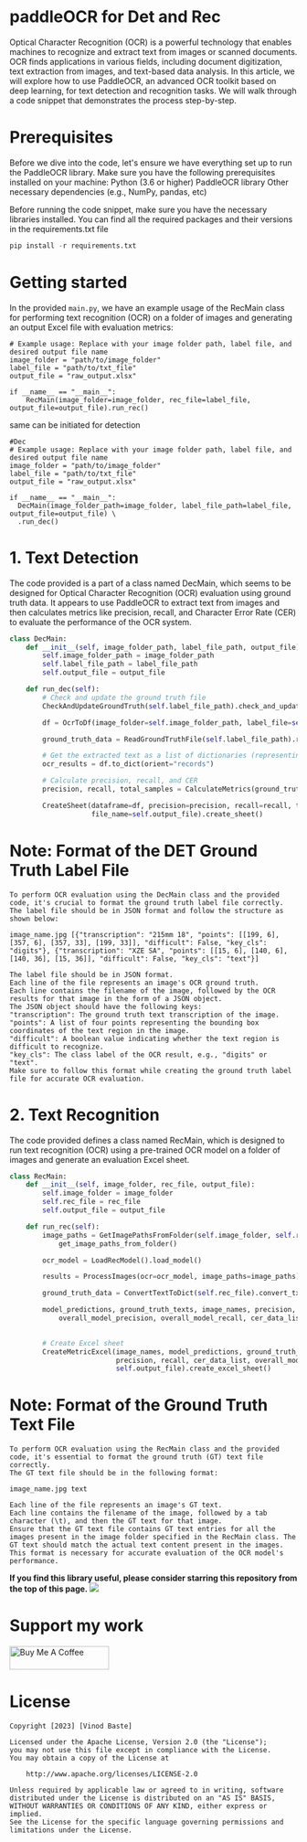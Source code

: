 # paddleOCR for Det and Rec
Optical Character Recognition (OCR) is a powerful technology that enables machines to recognize and extract text from images or scanned documents. OCR finds applications in various fields, including document digitization, text extraction from images, and text-based data analysis. In this article, we will explore how to use PaddleOCR, an advanced OCR toolkit based on deep learning, for text detection and recognition tasks. We will walk through a code snippet that demonstrates the process step-by-step.
# Prerequisites
Before we dive into the code, let's ensure we have everything set up to run the PaddleOCR library. Make sure you have the following prerequisites installed on your machine:
Python (3.6 or higher)
PaddleOCR library
Other necessary dependencies (e.g., NumPy, pandas, etc)

Before running the code snippet, make sure you have the necessary libraries installed. You can find all the required packages and their versions in the requirements.txt file
```python
pip install -r requirements.txt
```
# Getting started
In the provided ```main.py```, we have an example usage of the RecMain class for performing text recognition (OCR) on a folder of images and generating an output Excel file with evaluation metrics:
```
# Example usage: Replace with your image folder path, label file, and desired output file name
image_folder = "path/to/image_folder"
label_file = "path/to/txt_file"
output_file = "raw_output.xlsx"

if __name__ == "__main__":
    RecMain(image_folder=image_folder, rec_file=label_file, output_file=output_file).run_rec()
```

same can be initiated for detection
```
#Dec
# Example usage: Replace with your image folder path, label file, and desired output file name
image_folder = "path/to/image_folder"
label_file = "path/to/txt_file"
output_file = "raw_output.xlsx"

if __name__ == "__main__":
  DecMain(image_folder_path=image_folder, label_file_path=label_file, output_file=output_file) \
  .run_dec()
```

# 1. Text Detection
The code provided is a part of a class named DecMain, which seems to be designed for Optical Character Recognition (OCR) evaluation using ground truth data. It appears to use PaddleOCR to extract text from images and then calculates metrics like precision, recall, and Character Error Rate (CER) to evaluate the performance of the OCR system.
```python
class DecMain:
    def __init__(self, image_folder_path, label_file_path, output_file):
        self.image_folder_path = image_folder_path
        self.label_file_path = label_file_path
        self.output_file = output_file

    def run_dec(self):
        # Check and update the ground truth file
        CheckAndUpdateGroundTruth(self.label_file_path).check_and_update_ground_truth_file()

        df = OcrToDf(image_folder=self.image_folder_path, label_file=self.label_file_path, det=True, rec=True, cls=False).ocr_to_df()

        ground_truth_data = ReadGroundTruthFile(self.label_file_path).read_ground_truth_file()

        # Get the extracted text as a list of dictionaries (representing the OCR results)
        ocr_results = df.to_dict(orient="records")

        # Calculate precision, recall, and CER
        precision, recall, total_samples = CalculateMetrics(ground_truth_data, ocr_results).calculate_precision_recall()

        CreateSheet(dataframe=df, precision=precision, recall=recall, total_samples=total_samples,
                    file_name=self.output_file).create_sheet()
```
# Note: Format of the DET Ground Truth Label File
```
To perform OCR evaluation using the DecMain class and the provided code, it's crucial to format the ground truth label file correctly.
The label file should be in JSON format and follow the structure as shown below:

image_name.jpg [{"transcription": "215mm 18", "points": [[199, 6], [357, 6], [357, 33], [199, 33]], "difficult": False, "key_cls": "digits"}, {"transcription": "XZE SA", "points": [[15, 6], [140, 6], [140, 36], [15, 36]], "difficult": False, "key_cls": "text"}]

The label file should be in JSON format.
Each line of the file represents an image's OCR ground truth.
Each line contains the filename of the image, followed by the OCR results for that image in the form of a JSON object.
The JSON object should have the following keys:
"transcription": The ground truth text transcription of the image.
"points": A list of four points representing the bounding box coordinates of the text region in the image.
"difficult": A boolean value indicating whether the text region is difficult to recognize.
"key_cls": The class label of the OCR result, e.g., "digits" or "text".
Make sure to follow this format while creating the ground truth label file for accurate OCR evaluation.
```
# 2. Text Recognition
The code provided defines a class named RecMain, which is designed to run text recognition (OCR) using a pre-trained OCR model on a folder of images and generate an evaluation Excel sheet.
```python
class RecMain:
    def __init__(self, image_folder, rec_file, output_file):
        self.image_folder = image_folder
        self.rec_file = rec_file
        self.output_file = output_file

    def run_rec(self):
        image_paths = GetImagePathsFromFolder(self.image_folder, self.rec_file). \
            get_image_paths_from_folder()

        ocr_model = LoadRecModel().load_model()

        results = ProcessImages(ocr=ocr_model, image_paths=image_paths).process_images()

        ground_truth_data = ConvertTextToDict(self.rec_file).convert_txt_to_dict()

        model_predictions, ground_truth_texts, image_names, precision, recall, \
            overall_model_precision, overall_model_recall, cer_data_list = EvaluateRecModel(results,
                                                                                            ground_truth_data).evaluate_model()

        # Create Excel sheet
        CreateMetricExcel(image_names, model_predictions, ground_truth_texts,
                          precision, recall, cer_data_list, overall_model_precision, overall_model_recall,
                          self.output_file).create_excel_sheet()
```
# Note: Format of the Ground Truth Text File
```
To perform OCR evaluation using the RecMain class and the provided code, it's essential to format the ground truth (GT) text file correctly.
The GT text file should be in the following format:

image_name.jpg text

Each line of the file represents an image's GT text.
Each line contains the filename of the image, followed by a tab character (\t), and then the GT text for that image.
Ensure that the GT text file contains GT text entries for all the images present in the image folder specified in the RecMain class. The GT text should match the actual text content present in the images. This format is necessary for accurate evaluation of the OCR model's performance.
```

**If you find this library useful, please consider starring this repository from the top of this page.**
[![](https://i.imgur.com/oSLuE0e.png)](#)

# Support my work
<a href="https://www.buymeacoffee.com/bastevinod" target="_blank"><img src="https://cdn.buymeacoffee.com/buttons/default-orange.png" alt="Buy Me A Coffee" height="41" width="174"></a>

# License
```
Copyright [2023] [Vinod Baste]

Licensed under the Apache License, Version 2.0 (the "License");
you may not use this file except in compliance with the License.
You may obtain a copy of the License at

    http://www.apache.org/licenses/LICENSE-2.0

Unless required by applicable law or agreed to in writing, software
distributed under the License is distributed on an "AS IS" BASIS,
WITHOUT WARRANTIES OR CONDITIONS OF ANY KIND, either express or implied.
See the License for the specific language governing permissions and
limitations under the License.
```
